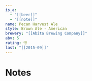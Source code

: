 ```yaml
---
is_a:
  - "[[beer]]"
  - "[[note]]"
name: Pecan Harvest Ale
style: Brown Ale - American
brewery: "[[Abita Brewing Company]]"
abv: 5
rating: 👎
last: "[[2015-09]]"
---
```

# Notes

